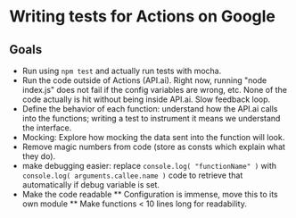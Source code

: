 # Writing tests for Actions on Google

## Goals

* Run using `npm test` and actually run tests with mocha.
* Run the code outside of Actions (API.ai). Right now, running "node index.js" does not fail if the config variables are wrong, etc. None of the code actually is hit without being inside API.ai. Slow feedback loop.
* Define the behavior of each function: understand how the API.ai calls into the functions; writing a test to instrument it means we understand the interface.
* Mocking: Explore how mocking the data sent into the function will look.
* Remove magic numbers from code (store as consts which explain what they do).
* make debugging easier: replace `console.log( "functionName" )` with `console.log( arguments.callee.name )` code to retrieve that automatically if debug variable is set.
* Make the code readable
** Configuration is immense, move this to its own module
** Make functions < 10 lines long for readability.
